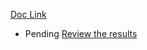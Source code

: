 [Doc Link](https://docs.flutter.dev/cookbook/testing/integration/profiling)

- Pending [Review the results](https://docs.flutter.dev/cookbook/testing/integration/profiling#5-review-the-results)
